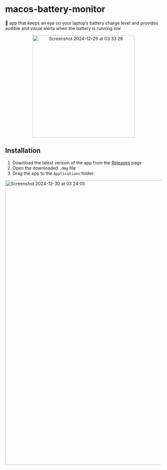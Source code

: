 # macos-battery-monitor

🔋 app that keeps an eye on your laptop’s battery charge level and provides audible and visual alerts when the battery is running low

<p align="center">
  <img width="328" alt="Screenshot 2024-12-29 at 03 33 26" src="https://github.com/user-attachments/assets/ed089ec2-e84c-4e43-8e26-5c14d4be0239" />
</p>

## Installation

1. Download the latest version of the app from the [Releases](https://github.com/Drapegnik/macos-battery-monitor/releases/latest) page
2. Open the downloaded `.dmg` file
3. Drag the app to the `Applications` folder:

<img width="912" alt="Screenshot 2024-12-30 at 03 24 05" src="https://github.com/user-attachments/assets/5dfcb058-fd02-4b12-a77f-13ce0629f726" />
